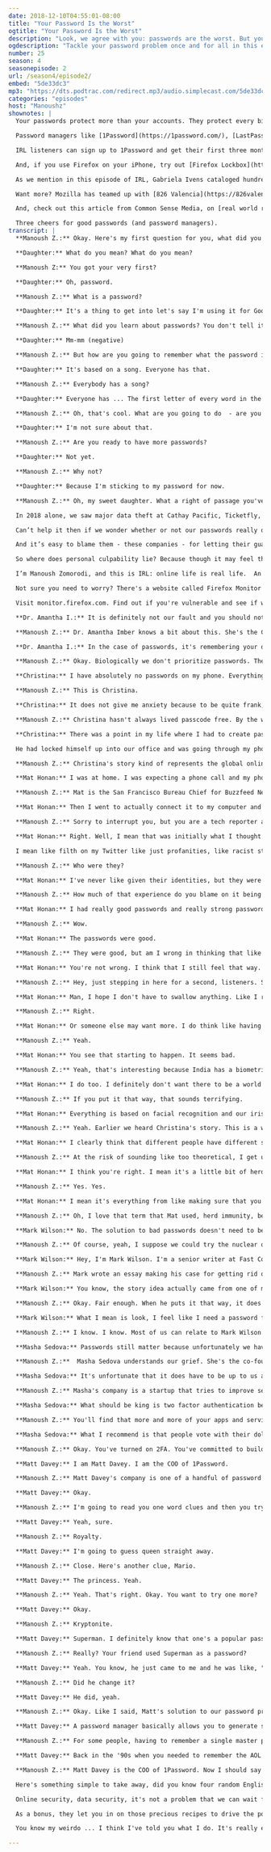 ```yaml
---
date: 2018-12-10T04:55:01-08:00
title: "Your Password Is the Worst"
ogtitle: "Your Password Is the Worst"
description: "Look, we agree with you: passwords are the worst. But you know what else is the worst? Someone hacking your account, or big security breaches that expose your email, your credit card information, your government-issued identification number, and more. We should hold companies accountable for better security, but we also need to hold ourselves accountable for having good password hygiene. So let's tackle this once and for all. Hear from Buzzfeed's [Mat Honan](https://twitter.com/mat), who endured a brutal hack a few years ago when hackers exploited password-recovery tools; [Mark Wilson](https://twitter.com/ctrlzee?lang=en) from Fast Company, who wants to ban passwords altogether (though admits it's not the best idea); [Masha Sedova](https://twitter.com/modMasha?lang=en) of Elevate Security who says that, yes, security companies have failed us – but we have to use passwords anyway; and [Matt Davey](https://twitter.com/mattdavey?lang=en) of [1Password](https://1password.com/), who offers a solution that Mozilla can get behind: use a password manager. A simple, game-changing tool that will help you take back control of your accounts, and secure yourself as best as you can."
ogdescription: "Tackle your password problem once and for all in this episode of Mozilla's IRL podcast."
number: 25
season: 4
seasonepisode: 2
url: /season4/episode2/
embed: "5de33dc3"
mp3: "https://dts.podtrac.com/redirect.mp3/audio.simplecast.com/5de33dc3.mp3"
categories: "episodes"
host: "Manoushz"
shownotes: |
  Your passwords protect more than your accounts. They protect every bit of personal information that resides in them. And hackers rely on bad habits, like using the same password everywhere or using common phrases (p@ssw0rd, anyone?), so that if they hack one account, they can hack many.

  Password managers like [1Password](https://1password.com/), [LastPass](https://www.lastpass.com/), [Dashlane](https://www.dashlane.com/), and [Bitwarden](https://bitwarden.com/) generate strong, unique passwords. They also store passwords securely and fill them into websites for you.

  IRL listeners can sign up to 1Password and get their first three months for free. Just visit [1password.com/promo/IRL](https://1password.com/promo/IRL/) and give it a try.

  And, if you use Firefox on your iPhone, try out [Firefox Lockbox](https://testpilot.firefox.com/experiments/firefox-lockbox/). It securely gives you access to all the logins you've saved to Firefox, in a secure app on your phone.

  As we mention in this episode of IRL, Gabriela Ivens cataloged hundreds of secret recipes that were leaked during data breaches. Firefox teamed up with her to show the personal impact a security breach can have on someone. As a bonus, we let you in on those precious recipes to drive the point home. Go have a look — and be sure to try the “Exposed BBQ Spice Rub” — at [dataleeks.com](https://www.dataleeks.com/).

  Want more? Mozilla has teamed up with [826 Valencia](https://826valencia.org/) to bring you perspectives written by students on IRL topics this season. Zues C. from [De Marillac Academy](https://demarillac.org/) wrote [this piece on managing your passwords, and managing your life](http://blog.mozilla.org/internetcitizen/2018/12/09/manage-passwords-to-help-manage-your-life/).

  And, check out this article from Common Sense Media, on [real world reasons parents should care about kids and online privacy](http://blog.mozilla.org/internetcitizen/2018/12/09/real-world-reasons-parents-should-care-about-kids-and-online-privacy).

  Three cheers for good passwords (and password managers).
transcript: |
  **Manoush Z.:** Okay. Here's my first question for you, what did you recently get for the very first time?

  **Daughter:** What do you mean? What do you mean?

  **Manoush Z:** You got your very first?

  **Daughter:** Oh, password.

  **Manoush Z.:** What is a password?

  **Daughter:** It's a thing to get into let's say I'm using it for Google Classroom.

  **Manoush Z.:** What did you learn about passwords? You don't tell it to anyone?

  **Daughter:** Mm-mm (negative)

  **Manoush Z.:** But how are you going to remember what the password is?

  **Daughter:** It's based on a song. Everyone has that.

  **Manoush Z.:** Everybody has a song?

  **Daughter:** Everyone has ... The first letter of every word in the song. So let's say if you were doing Let It Be, for example. L-I-B and then you do the rest of the words.

  **Manoush Z.:** Oh, that's cool. What are you going to do  - are you going to get more passwords that you have to remember?

  **Daughter:** I'm not sure about that.

  **Manoush Z.:** Are you ready to have more passwords?

  **Daughter:** Not yet.

  **Manoush Z.:** Why not?

  **Daughter:** Because I'm sticking to my password for now.

  **Manoush Z.:** Oh, my sweet daughter. What a right of passage you've just been through. What an exciting time, your first password, your only password. In our online world, it's really a sign of growing up. Maybe it's kind of fun for now, so enjoy this feeling while it lasts, my dear, because it won't be long before you find yourself swimming in an ocean of terrible, hard to remember, useless feeling passwords and cursing the system along with the rest of us. Because passwords, they suck, but we have to use them anyway. Locking down our virtual stuff, it's a big old pain for everyone. Yet despite our best password intentions, security breaches keep happening.

  In 2018 alone, we saw major data theft at Cathay Pacific, Ticketfly, UnderArmour, Facebook and others. They just. Keep. Happening. Nearly 3 quarters of ALL US companies have experienced some kind of data breach. That means that millions of us have been affected.

  Can’t help it then if we wonder whether or not our passwords really do protect us. I mean, there’s not much we can do when a company gets hacked and loses a bunch of important records - including, maybe, databases with our passwords in them.

  And it’s easy to blame them - these companies - for letting their guard down. But if that’s true, shouldn’t we should be mad at ourselves when we don’t use strong passwords? Because it’s truly the least we can do to protect our own information.

  So where does personal culpability lie? Because though it may feel that the quest for the perfect password is a lot like tilting at windmills… that is to say, pointless… personal security is evolving. And so must we.

  I’m Manoush Zomorodi, and this is IRL: online life is real life.  An original podcast from Mozilla.

  Not sure you need to worry? There's a website called Firefox Monitor that will tell you if your passwords or your email have been compromised. Just type your email into the site, don't worry, it doesn't get stored, and Firefox Monitor will tell you if it's linked to any security breaches that have been reported. I plugged in my own address and found that I'm linked to seven breaches. Yeah. Seven. Hacks that LinkedIn, Adobe, Dropbox and others.

  Visit monitor.firefox.com. Find out if you're vulnerable and see if what it tells you makes you rethink your password habits. Monitor.firefox.com. Okay. If you set one, two, three, four, five, six as the passcode to unlock your phone and then you use the same passcode to get into your Netflix, Hulu, Twitter, Slack, all of it, you have a terrible habit and you need to change it, but you are not a terrible person.

  **Dr. Amantha I.:** It is definitely not our fault and you should not beat yourself up if you are listening and you have the same password for everything. It's just how our brains have evolved.

  **Manoush Z.:** Dr. Amantha Imber knows a bit about this. She's the CEO of an innovation consultancy in Australia called Inventium. Amantha says our brains are actually designed to constantly look for shortcuts.

  **Dr. Amantha I.:** In the case of passwords, it's remembering your default or go to password that you have for everything because that's the easy thing to do. Whereas if every time we were asked to set a password, our brain had to do that challenging thing of thinking up a whole new word and number set. That's exhausting for the brain. We like to do what's easy. Our brain saves resources for the truly tricky and important challenges that we face. Unfortunately, most of us don't see passwords as one of those.

  **Manoush Z.:** Okay. Biologically we don't prioritize passwords. There was no evolutionary advantage for prehistoric humans to keep their cell phone safe. So we really have to work to build that habit. If you look around a bit online, you can find articles and links to lists of commonly used passwords. The list has passwords like flower or sunshine or monkey or ninja, which I love that word, ninja. Such a good word, but a ninja's not going to protect you from getting hacked. Then again, some of us feel like true online security is beyond our control. In fact, some of us don't even bother.

  **Christina:** I have absolutely no passwords on my phone. Everything is already connected. Everything is logged in. If you were to steal my phone right now, you could absolutely access all of my social networks, my emails, my text messages without a problem.

  **Manoush Z.:** This is Christina.

  **Christina:** It does not give me anxiety because to be quite frank, I don't really have anything to hide. My relationships with the people that I care about or my professional relationships would not disappear just because someone hacked through my stuff.

  **Manoush Z.:** Christina hasn't always lived passcode free. By the way, we're not using her real name here because she was betrayed a few years back by someone close.

  **Christina:** There was a point in my life where I had to create passwords. I was in a relationship for quite a bit of time where I didn't feel like my privacy was being respected from my partner. That made me guard up, but something happened where unfortunately that seemed to backfire. The turning point was really when I would wake up in the middle of the night and I'd look over on my night table and that's where my phone usually was and my phone wasn't there and he wasn't there in bed with me. I put two and two together and I could not believe it.

  He had locked himself up into our office and was going through my phone and my computer and had downloaded a software that would be able to not only break through my password, but also go through all of my stuff and kind of see what I had been typing last on my computer. That was probably one of the scariest experiences of my life. It made me realize that no matter what, whether I had a password or not, didn't really do anything.

  **Manoush Z.:** Christina's story kind of represents the global online security crisis writ large. Her trust was betrayed. As a result, she feels passwords are broken. Anyone is a potential target. A jealous and disturbed boyfriend went after Christina. Other people get hacked by complete strangers. You know how when you forget your password for some services you can answer a few security questions and have it reset for you? Things like your mother's maiden name, the street you grew up on, those kinds of questions? Well, sometimes that system can also get abused. It's the other layer of password insecurity and it's how Mat Honan got hacked in 2012.

  **Mat Honan:** I was at home. I was expecting a phone call and my phone all of a sudden like restarted. When it restarted, the icon came up that said, "Connect it to iTunes."

  **Manoush Z.:** Mat is the San Francisco Bureau Chief for Buzzfeed News and a tech journalist like me.

  **Mat Honan:** Then I went to actually connect it to my computer and connect it to iTunes like it was telling me to do. When I opened my laptop, I saw for just a fraction of a second that an alert that said my Google Calendar password was incorrect. Then the entire screen went grey and there was a prompt on there for me to enter a pin number to stop a remote wipe. At that point, I was like, "Oh my gosh. This is not my phone crashing. This is something much bigger." I started to think, "Am I getting hacked here?"

  **Manoush Z.:** Sorry to interrupt you, but you are a tech reporter and you didn't know what was going on. Do you think like ... I am also a tech reporter, but I would have thought that the problem was with me, that I was screwing something up, not that I was being attacked in some way.

  **Mat Honan:** Right. Well, I mean that was initially what I thought. It was just a phone, but when I saw all of my devices were in this state, especially that my laptop was being wiped, like someone was wiping it remotely. It was like remote wipe in progress. I knew at that point like I didn't do anything to cause this. This has to be someone who did something. I didn't even want to use anything on my network, and so I went to my next door neighbors and just asked him if I could use their computer. I wanted to see what else is going on. When I did, I discovered that someone had kicked me out of my Google account and changed that password and that someone had taken over my Twitter and now was posting all of this just ...

  I mean like filth on my Twitter like just profanities, like racist stuff, homophobic stuff, like all kinds of just really vile things. I was able to figure out pretty quickly who they were.

  **Manoush Z.:** Who were they?

  **Mat Honan:** I've never like given their identities, but they were not sophisticated. These were teenagers who were using exploits that were at the time were pretty ... I was shocked to find were pretty commonly known. All they really wanted was my Twitter handle. My Twitter handle was @Mat. Just @Mat. They knew someone else named Mat and they're going to try and get this Twitter handle and either sell it to him or trade it for something. The thing that was so shocking to me was that I couldn't believe that they were able to actually delete my physical data from my drive.

  **Manoush Z.:** How much of that experience do you blame on it being about good passwords versus bad passwords?

  **Mat Honan:** I had really good passwords and really strong passwords. My Google password I believe was 21 characters.

  **Manoush Z.:** Wow.

  **Mat Honan:** The passwords were good.

  **Manoush Z.:** They were good, but am I wrong in thinking that like after the hack, immediately after, you became kind of a password nihilist? You're like, "What was the point of having these good passwords?"

  **Mat Honan:** You're not wrong. I think that I still feel that way. I mean I'm a pretty paranoid person now about digital security, and I use all kinds of various two factor things. I do think that passwords are fundamentally flawed and I think we keep seeing it. I think that using what amounts to like this thing that's a secret is not a really robust way to secure your accounts.

  **Manoush Z.:** Hey, just stepping in here for a second, listeners. So Mat just mentioned two factor things. He means two factor authentication or 2FA. When you use 2FA, you get sent a verification code if you log into an account from an unrecognized device or location. It's like an extra layer, a second factor to prove you're you. Okay. Back to Mat. All right. Well, can we just talk about like the future for consumers with their passwords? I have heard like weird, weird ideas. One was like a pill that you would swallow that they would log into wherever you were. I don't know if that one idea is still around or a ring that you wear. What do you think the future of password technology looks like?

  **Mat Honan:** Man, I hope I don't have to swallow anything. Like I really don't want to swallow something to log into my stuff. I think it's going to continue to be a mix of stuff like it is now and it's just hopefully going to get easier because I may want more security than someone else does.

  **Manoush Z.:** Right.

  **Mat Honan:** Or someone else may want more. I do think like having a national government identity database would be kind of freaky to most people.

  **Manoush Z.:** Yeah.

  **Mat Honan:** You see that starting to happen. It seems bad.

  **Manoush Z.:** Yeah, that's interesting because India has a biometric ID database that has been hacked before. On the one hand, it's a chance for people who certainly don't have the means to carry around an expensive phone or something like that to have access to their information. I guess it also means though that you have to be able to trust the company to have that for you. I worry about giving up privacy to be secure.

  **Mat Honan:** I do too. I definitely don't want there to be a world where I just like walk into the store and pay with my face, right? Where everything's ... Right?

  **Manoush Z.:** If you put it that way, that sounds terrifying.

  **Mat Honan:** Everything is based on facial recognition and our iris scanning and it's all kind of beyond your control.

  **Manoush Z.:** Yeah. Earlier we heard Christina's story. This is a woman who sort of thrown up her hands and said, "I would rather have no security at all. That makes me feel more free." Do you kind of think Christina's onto something?

  **Mat Honan:** I clearly think that different people have different security need, but I don't agree that like you just shouldn't worry about your passwords. I think you should. I think that there's all kinds of unforeseen things that can happen that you're not going to be able to predict. For example, the Equifax hack. People can use that to try and open up credit on your name. Yeah, that's out of your control, but if you've got ... If something happens in one place, you can maybe stop it happening somewhere else by having decent security.

  **Manoush Z.:** At the risk of sounding like too theoretical, I get upset when I hear people say, "I have nothing to hide. It doesn't matter," because I think it's not just about the individual. I think it's about us as a society. We have seen that the right to privacy is about protecting people's fundamental human rights in many ways. It's hard to draw that line from an individual's experience to like a country's way of existing, but I think we live in times where we have to do that.

  **Mat Honan:** I think you're right. I mean it's a little bit of herd immunity, right?

  **Manoush Z.:** Yes. Yes.

  **Mat Honan:** I mean it's everything from like making sure that you're not authorizing some app that turns out to be a Cambridge Analytica type thing that sucks up all your friend's data, although again that wasn't the people's necessarily fault that they know it's going to do that. To not being the person who I get a Facebook Messenger alert from that says, "Hey, I'm stuck in London. Can you text me or can you send me 20 bucks," or whatever and it's really like some scammer somewhere who's not in London and it's not your friend. They've just taken over their account. When you let your security lapse, it does. I mean it can have consequences for other people.

  **Manoush Z.:** Oh, I love that term that Mat used, herd immunity, because we're all in this together. The more connected we become online, the more one person's security vulnerability becomes a backdoor into everybody else's data. The question isn't just do I need a strong password to protect all my family photos? No. Now the question is do I need a strong password to protect my kids, my partner and everyone else on the platform?

  **Mark Wilson:** No. The solution to bad passwords doesn't need to be hard. Just ban them.

  **Manoush Z.:** Of course, yeah, I suppose we could try the nuclear option and like this guy says, just ban passwords.

  **Mark Wilson:** Hey, I'm Mark Wilson. I'm a senior writer at Fast Company magazine.

  **Manoush Z.:** Mark wrote an essay making his case for getting rid of passwords.

  **Mark Wilson:** You know, the story idea actually came from one of my editors. What really drove him crazy was that he was prompted to create a password to order a salad. I mean think about that. Like you just want to buy a salad and all of a sudden you have to create this alphanumeric thing that if you do it securely, you should basically never be able to remember or recall. Like that to me is totally insane.

  **Manoush Z.:** Okay. Fair enough. When he puts it that way, it does sound crazy. But banning passwords? Come on. That also sounds insane.

  **Mark Wilson:** What I mean is look, I feel like I need a password for my bank account, right? Because there's really private information in there. I don't want someone else to spend my money. I get it. I need a password. But do I need a password for my say Spotify? All of my data is "password protected," but then that same company is saying, "Hey, you want to share everything you play to Facebook publicly?" Right? Why do I need this password for Spotify other than to protect Spotify, other than to make sure other people aren't streaming my music for free? Honestly, I feel horrible that passwords are our best answer to security in 2018. We are fighting ... Yeah, we are Don Quixote fighting windmills.

  **Manoush Z.:** I know. I know. Most of us can relate to Mark Wilson's exasperation and yet…

  **Masha Sedova:** Passwords still matter because unfortunately we haven't figured out a way to get rid of them. It's one of the best ways we have right now to authenticate you into an application.

  **Manoush Z.:**  Masha Sedova understands our grief. She's the co-founder Elevate Security.

  **Masha Sedova:** It's unfortunate that it does have to be up to us as average citizens and consumers to secure our accounts. That is something that I think the security industry has completely failed the average consumer, but the trade-off is having your account hacked, right? It's the reality of where we are.

  **Manoush Z.:** Masha's company is a startup that tries to improve security behaviors for companies and, well, everyone. While she labors to get companies to pick up the slack on the security, she wants us to practice good password hygiene, and she echoes something Mat Honan mentioned earlier. There's a simple tool that can help passwords rule.

  **Masha Sedova:** What should be king is two factor authentication because when you have something physical, like a token, it's so much harder for an attacker in a foreign country like Russia or China to steal than your password, which is leaked constantly and available for sale on the dark webs.

  **Manoush Z.:** You'll find that more and more of your apps and services are offering two factor, so go check it out. If you find a service that isn't using it, well.

  **Masha Sedova:** What I recommend is that people vote with their dollars and their attention and their clicks by using applications that do have security inherently built in.

  **Manoush Z.:** Okay. You've turned on 2FA. You've committed to building a beautiful password future where you are not Don Quixote. It still leaves you with dozens or hundreds of passwords to remember, right? We know that our brains don't have the horsepower for that kind of heavy lifting, so here's one more tip.

  **Matt Davey:** I am Matt Davey. I am the COO of 1Password.

  **Manoush Z.:** Matt Davey's company is one of a handful of password manager businesses. I'm going to dig into what that is in just a sec, but first, Matt, you should be a bit of a password expert, right? So I'm going to quiz you.

  **Matt Davey:** Okay.

  **Manoush Z.:** I'm going to read you one word clues and then you try to guess the secret password. It's from a list of the most common passwords used. You ready?

  **Matt Davey:** Yeah, sure.

  **Manoush Z.:** Royalty.

  **Matt Davey:** I'm going to guess queen straight away.

  **Manoush Z.:** Close. Here's another clue, Mario.

  **Matt Davey:** The princess. Yeah.

  **Manoush Z.:** Yeah. That's right. Okay. You want to try one more?

  **Matt Davey:** Okay.

  **Manoush Z.:** Kryptonite.

  **Matt Davey:** Superman. I definitely know that one's a popular password. I had to persuade a friend of mine that that was not a good password.

  **Manoush Z.:** Really? Your friend used Superman as a password?

  **Matt Davey:** Yeah. You know, he just came to me and he was like, "Oh, I hate it when these things ask me to like add characters. I can never know whether I've capitalized the super or the man in my password." I was just like, "Oh, okay. So you need to change that now for two reasons. One, I now know it. Two, it was poor in the first place."

  **Manoush Z.:** Did he change it?

  **Matt Davey:** He did, yeah.

  **Manoush Z.:** Okay. Like I said, Matt's solution to our password problem is to use a password manager.

  **Matt Davey:** A password manager basically allows you to generate strong unique passwords for every website. This is key because if one website gets compromised, that password for that website is compromised wherever you've used it. Like 1Password will run in the background and automatically save all of these things and all they need to remember is their one master password to unlock all of these.

  **Manoush Z.:** For some people, having to remember a single master password is life-changing. You just let the app do all the thinking and the remembering for you, all while making everything that much more secure. Facebook gets its own password. Etsy gets its own password. Your online bank gets its own password. Everybody gets a password.

  **Matt Davey:** Back in the '90s when you needed to remember the AOL password and that was about it? It wasn't such a problem, but now I have 90 accounts or so that are my daily, right? Those ones I use nearly everyday. I then have like 500 or so accounts that I use maybe monthly. I think it's one of those things that people realize that they need, but it takes a bit of time to kind of gestate and like, "Oh, okay. This is to a point where I press the forgotten password link 10-15 times a day. It's like there's nothing else I can do. I need to google and find a product that does this."

  **Manoush Z.:** Matt Davey is the COO of 1Password. Now I should say it's one solution among many, but it's a pretty good way to help you get better at the password game. Though yes, if someone finds out your master password, you can really be vulnerable. If your password manager company gets hacked, you're also vulnerable all over again. You're using tech to solve a tech problem, but you are also minimizing your risk. We can do better and how hard is it really to do better than flower, ninja, princess or Superman? You know what another popular password is on that list? Password. The word password used as a password. Okay.

  Here's something simple to take away, did you know four random English words, a phrase like beetle unlock salad windmill, four random words are actually harder to hack than if you use one word with all those wacky symbols and numbers? Just pick four random but memorable words that only make sense to you. It's easier and it's better. Make that one your master password and then use the password manager. We like 1Password, LastPass or Dashlane, but actually IRL listeners can sign up to 1Password and get their first three months for free. Just visit 1password.com/promo/IRL and give it a try. 1password.com/promo/IRL. We'll throw in the link the show notes too.

  Online security, data security, it's not a problem that we can wait for others to solve. Yes, we should be asking companies to do more and yes, we can avoid companies that share our data with third parties for example, but it's also on us to do our part. If you need one more bit of convincing, let me ask you this. Do you have a secret family recipe that you only share with people you trust like, I don't know, a special barbecue sauce or mom's famous cheese risotto? Well, artist Gabriela Ivens cataloged hundreds of secret recipes that were leaked during data breaches. Firefox teamed up with Ivens to show the personal impact a security breach can have on someone.

  As a bonus, they let you in on those precious recipes to drive the point home. Go have a look at dataleeks.co. That leeks spelled like the vegetable. Yeah. D-A-T-A-L-E-E-K-S.com. IRL is an original podcast from Mozilla, a not for profit that answers to internet users, not shareholders. Mozilla is the company behind the Firefox browser. Download it for free at Mozilla.org. You can find IRL on Apple Podcasts, on Google Podcasts, on RadioPublic or anywhere you find your favorite podcasts really, and at irlpodcast.org. I'm Manoush Zomorodi. Thank you so much for listening and I'll see you back here in a couple of weeks.

  You know my weirdo ... I think I've told you what I do. It's really embarrassing. I write messages to the tech companies. Like keep your hands off my data or F-U hacker, like just messages, like little fortune cookies in a password form that I-I mean, it's lame, but it makes me like kind of giggle every time, so look, you gotta find the small things in life, right?

---
```

